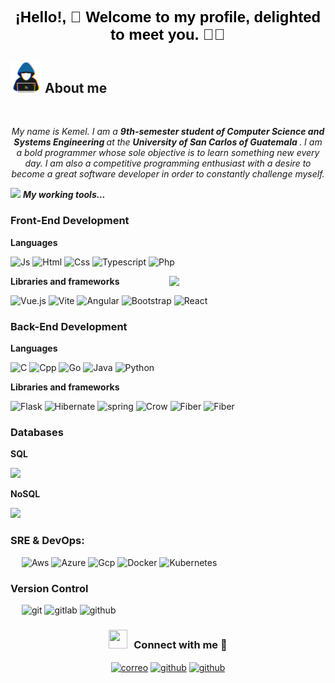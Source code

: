 <h1 align="center" style="font-family: 'Arial', sans-serif; font-size: 24px; color: black;">
            ¡Hello!, 🌟 Welcome to my profile, delighted to meet you. 🚀✨
</h1>


## <picture><img src = "https://github.com/0xAbdulKhalid/0xAbdulKhalid/raw/main/assets/mdImages/about_me.gif" width = 50px></picture> **About me**
<br>


<p align="center">
<em>
My name is Kemel. I am a <b> 9th-semester </b>  <b> student of Computer Science and Systems Engineering </b> at the  <b> University of San Carlos of Guatemala </b>. I am a bold programmer whose sole objective is to learn something new every day. I am also a competitive programming enthusiast with a desire to become a great software developer in order to constantly challenge myself.
</em>
</p>

<img src="https://media.giphy.com/media/iY8CRBdQXODJSCERIr/giphy.gif" width="30px">&nbsp;***My working tools...***
<p align="left">
 

### Front-End Development
**Languages**

![Js](https://skillicons.dev/icons?i=javascript)
![Html](https://skillicons.dev/icons?i=html)
![Css](https://skillicons.dev/icons?i=css)
![Typescript](https://skillicons.dev/icons?i=typescript)
![Php](https://skillicons.dev/icons?i=php)

<picture> <img align="right" src="https://github.com/7oSkaaa/7oSkaaa/blob/main/Images/Right_Side.gif?raw=true" width = 250px></picture>


**Libraries and frameworks**

![Vue.js](https://skillicons.dev/icons?i=vuejs)
![Vite](https://skillicons.dev/icons?i=vite)
![Angular](https://skillicons.dev/icons?i=angular)
![Bootstrap](https://skillicons.dev/icons?i=bootstrap)
![React](https://skillicons.dev/icons?i=react)

### Back-End Development
**Languages**

![C](https://skillicons.dev/icons?i=c)
![Cpp](https://skillicons.dev/icons?i=cpp)
![Go](https://skillicons.dev/icons?i=golang)
![Java](https://skillicons.dev/icons?i=java)
![Python](https://skillicons.dev/icons?i=python)

**Libraries and frameworks**

![Flask](https://skillicons.dev/icons?i=flask)
![Hibernate](https://skillicons.dev/icons?i=hibernate)
![spring](https://skillicons.dev/icons?i=spring)
<img src="https://camo.githubusercontent.com/df84f189906dc30fb475582c6c41b4a85e54196860a9e72af951607ceb6efd61/687474703a2f2f692e696d6775722e636f6d2f77716976766a4b2e6a7067" alt="Crow" width="100"/>
<img src="https://miro.medium.com/v2/resize:fit:1400/1*A-EA3uxS16IhYDrr0dQ-6w.png" alt="Fiber" width="100" height="45"/>
<img src="https://encrypted-tbn0.gstatic.com/images?q=tbn:ANd9GcT-FHvvnBTyk08qxK6kT9XzyFLt6wvR3ro77WGRod-y&s" alt="Fiber" width="100" height="45"/>



### Databases

**SQL**
<p align="left">
  <a href="https://skillicons.dev">
    <img src="https://skillicons.dev/icons?i=mysql,postgresql&perline=12" />
  </a>
</p>

**NoSQL**
<p align="left">
  <a href="https://skillicons.dev">
    <img src="https://skillicons.dev/icons?i=redis,mongodb,&perline=12" />
  </a>
</p>

### SRE & DevOps:
&emsp;
![Aws](https://skillicons.dev/icons?i=aws)
![Azure](https://skillicons.dev/icons?i=azure)
![Gcp](https://skillicons.dev/icons?i=gcp)
![Docker](https://skillicons.dev/icons?i=docker)
![Kubernetes](https://skillicons.dev/icons?i=kubernetes)



### Version Control
&emsp;
![git](https://skillicons.dev/icons?i=git)
![gitlab](https://skillicons.dev/icons?i=gitlab)
![github](https://skillicons.dev/icons?i=github)




<h3 align="center" > <img src="https://media.giphy.com/media/iY8CRBdQXODJSCERIr/giphy.gif" width="30" height="30" style="margin-right: 10px;">Connect with me 🤝 </h3>



<p align="center">
<a href="mailto:jeronimokemel@gmail.com" target="blank"><img align="center" src="https://skillicons.dev/icons?i=gmail" alt="correo" height="50" width="50" /></a>
<a href="https://github.com/KemelRuano" target="blank"><img align="center" src="https://skillicons.dev/icons?i=github" alt="github" height="50" width="50" /></a>
<a href="https://www.instagram.com/kemel_0.0/" target="blank"><img align="center" src="https://skillicons.dev/icons?i=instagram" alt="github" height="50" width="50" /></a>
  
</p>


